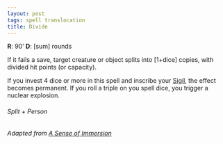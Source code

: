 ```yaml
---
layout: post
tags: spell translocation
title: Divide
---
```


**R**: 90’     **D**: [sum] rounds

If it fails a save, target creature or object splits into [1+dice] copies, with divided hit points (or capacity). 

If you invest 4 dice or more in this spell and inscribe your [Sigil](/spells/#lexicon), the effect becomes permanent. If you roll a triple on you spell dice, you trigger a nuclear explosion.

###### Split + Person
###### Adapted from [A Sense of Immersion]([https://crateredland.blogspot.com/2019/01/the-cleric.html](https://asenseofimmersion.wordpress.com/2022/09/06/those-who-pulled-the-trigger-were-not-holding-the-gun-glog-wizard/))
